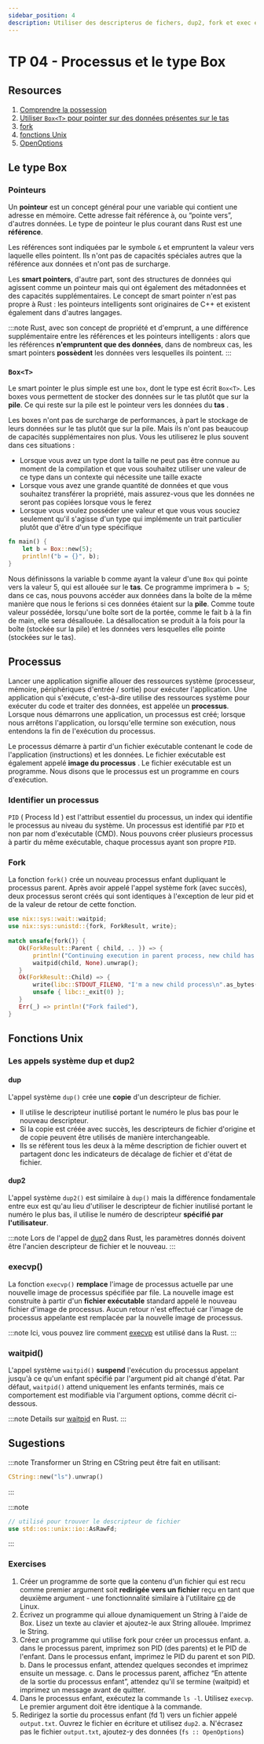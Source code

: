 ```yaml
---
sidebar_position: 4
description: Utiliser des descripterus de fichers, dup2, fork et exec et le type Box
---
```


# TP 04 - Processus et le type Box

## Resources
1. [Comprendre la possession](https://jimskapt.github.io/rust-book-fr/ch04-00-understanding-ownership.html)
2. [Utiliser `Box<T>` pour pointer sur des données présentes sur le tas](https://jimskapt.github.io/rust-book-fr/ch15-01-box.html)
3. [fork](https://docs.rs/nix/0.23.1/nix/unistd/fn.fork.html)
4. [fonctions Unix](https://docs.rs/nix/0.23.1/nix/unistd/index.html)
5. [OpenOptions](https://doc.rust-lang.org/std/fs/struct.OpenOptions.html)

## Le type Box
### Pointeurs
Un **pointeur** est un concept général pour une variable qui contient une adresse en mémoire. Cette adresse fait référence à, ou “pointe vers”, d'autres données. Le type de pointeur le plus courant dans Rust est une **référence**.

Les références sont indiquées par le symbole `&` et empruntent la valeur vers laquelle elles pointent. Ils n'ont pas de capacités spéciales autres que la référence aux données et n'ont pas de surcharge.

Les **smart pointers**, d'autre part, sont des structures de données qui agissent comme un pointeur mais qui ont également des métadonnées et des capacités supplémentaires. Le concept de smart pointer n'est pas propre à Rust : les pointeurs intelligents sont originaires de C++ et existent également dans d'autres langages.

:::note
Rust, avec son concept de propriété et d'emprunt, a une différence supplémentaire entre les références et les pointeurs intelligents : alors que les références **n'empruntent que des données**, dans de nombreux cas, les smart pointers **possèdent** les données vers lesquelles ils pointent.
:::

### `Box<T>`
Le smart pointer le plus simple est une `box`, dont le type est écrit `Box<T>`. Les boxes vous permettent de stocker des données sur le tas plutôt que sur la **pile**. Ce qui reste sur la pile est le pointeur vers les données du **tas** .

Les boxes n'ont pas de surcharge de performances, à part le stockage de leurs données sur le tas plutôt que sur la pile. Mais ils n'ont pas beaucoup de capacités supplémentaires non plus. Vous les utiliserez le plus souvent dans ces situations :
* Lorsque vous avez un type dont la taille ne peut pas être connue au moment de la compilation et que vous souhaitez utiliser une valeur de ce type dans un contexte qui nécessite une taille exacte
* Lorsque vous avez une grande quantité de données et que vous souhaitez transférer la propriété, mais assurez-vous que les données ne seront pas copiées lorsque vous le ferez
* Lorsque vous voulez posséder une valeur et que vous vous souciez seulement qu'il s'agisse d'un type qui implémente un trait particulier plutôt que d'être d'un type spécifique

```rust
fn main() {
    let b = Box::new(5);
    println!("b = {}", b);
}
```

Nous définissons la variable b comme ayant la valeur d'une `Box` qui pointe vers la valeur 5, qui est allouée sur le **tas**. Ce programme imprimera `b = 5`; dans ce cas, nous pouvons accéder aux données dans la boîte de la même manière que nous le ferions si ces données étaient sur la **pile**. Comme toute valeur possédée, lorsqu'une boîte sort de la portée, comme le fait b à la fin de main, elle sera désallouée. La désallocation se produit à la fois pour la boîte (stockée sur la pile) et les données vers lesquelles elle pointe (stockées sur le tas).

## Processus
Lancer une application signifie allouer des ressources système (processeur, mémoire, périphériques d'entrée / sortie) pour exécuter l'application. Une application qui s'exécute, c'est-à-dire utilise des ressources système pour exécuter du code et traiter des données, est appelée un **processus**. Lorsque nous démarrons une application, un processus est créé; lorsque nous arrêtons l'application, ou lorsqu'elle termine son exécution, nous entendons la fin de l'exécution du processus.

Le processus démarre à partir d'un fichier exécutable contenant le code de l'application (instructions) et les données. Le fichier exécutable est également appelé **image du processus** . Le fichier exécutable est un programme. Nous disons que le processus est un programme en cours d'exécution. 

### Identifier un processus
``PID`` ( Process Id ) est l'attribut essentiel du processus, un index qui identifie le processus au niveau du système. Un processus est identifié par ``PID`` et non par nom d'exécutable (CMD). Nous pouvons créer plusieurs processus à partir du même exécutable, chaque processus ayant son propre ``PID``.

### Fork
La fonction ``fork()`` crée un nouveau processus enfant dupliquant le processus parent. Après avoir appelé l'appel système fork (avec succès), deux processus seront créés qui sont identiques à l'exception de leur pid et de la valeur de retour de cette fonction.

```rust
use nix::sys::wait::waitpid;
use nix::sys::unistd::{fork, ForkResult, write};
 
match unsafe{fork()} {
   Ok(ForkResult::Parent { child, .. }) => {
       println!("Continuing execution in parent process, new child has pid: {}", child);
       waitpid(child, None).unwrap();
   }
   Ok(ForkResult::Child) => {
       write(libc::STDOUT_FILENO, "I'm a new child process\n".as_bytes()).ok();
       unsafe { libc::_exit(0) };
   }
   Err(_) => println!("Fork failed"),
}
```

## Fonctions Unix
### Les appels système dup et dup2
#### dup
L'appel système `dup()` crée une **copie** d'un descripteur de fichier.
* Il utilise le descripteur inutilisé portant le numéro le plus bas pour le nouveau descripteur.
* Si la copie est créée avec succès, les descripteurs de fichier d'origine et de copie peuvent être utilisés de manière interchangeable.
* Ils se réfèrent tous les deux à la même description de fichier ouvert et partagent donc les indicateurs de décalage de fichier et d'état de fichier.

#### dup2
L'appel système `dup2()` est similaire à `dup()` mais la différence fondamentale entre eux est qu'au lieu d'utiliser le descripteur de fichier inutilisé portant le numéro le plus bas, il utilise le numéro de descripteur **spécifié par l'utilisateur**.

:::note
Lors de l'appel de [dup2](https://docs.rs/nix/0.23.1/nix/unistd/fn.dup2.html) dans Rust, les paramètres donnés doivent être l'ancien descripteur de fichier et le nouveau.
:::

### execvp()
La fonction `execvp()` **remplace** l'image de processus actuelle par une nouvelle image de processus spécifiée par file. La nouvelle image est construite à partir d'un **fichier exécutable** standard appelé le nouveau fichier d'image de processus. Aucun retour n'est effectué car l'image de processus appelante est remplacée par la nouvelle image de processus.

:::note
Ici, vous pouvez lire comment [execvp](https://docs.rs/nix/0.23.1/nix/unistd/fn.execvp.html) est utilisé dans la Rust.
:::

### waitpid()
L'appel système `waitpid()` **suspend** l'exécution du processus appelant jusqu'à ce qu'un enfant spécifié par l'argument pid ait changé d'état. Par défaut, `waitpid()` attend uniquement les enfants terminés, mais ce comportement est modifiable via l'argument options, comme décrit ci-dessous.

:::note
Details sur [waitpid](https://docs.rs/nix/0.23.1/nix/sys/wait/fn.waitpid.html) en Rust.
:::

## Sugestions
:::note
Transformer un String en CString peut être fait en utilisant: 
```rust
CString::new("ls").unwrap()
```
:::

:::note
```rust
// utilisé pour trouver le descripteur de fichier 
use std::os::unix::io::AsRawFd;
```
:::

### Exercises
1. Créer un programme de sorte que la contenu d'un fichier qui est recu comme premier argument soit **redirigée vers un fichier** reçu en tant que deuxième argument - une fonctionnalité similaire à l'utilitaire [cp](https://www.geeksforgeeks.org/cp-command-linux-examples/) de Linux.
2. Écrivez un programme qui alloue dynamiquement un String à l'aide de Box. Lisez un texte au clavier et ajoutez-le aux String allouée. Imprimez le String.
3. Créez un programme qui utilise fork pour créer un processus enfant.
   a. dans le processus parent, imprimez son PID (des parents) et le PID de l'enfant. Dans le processus enfant, imprimez le PID du parent et son PID.
   b. Dans le processus enfant, attendez quelques secondes et imprimez ensuite un message.
   c. Dans le processus parent, affichez “En attente de la sortie du processus enfant”, attendez qu'il se termine (waitpid) et imprimez un message avant de quitter.
4. Dans le processus enfant, exécutez la commande `ls -l`. Utilisez `execvp`. Le premier argument doit être identique à la commande.
5. Redirigez la sortie du processus enfant (fd 1) vers un fichier appelé `output.txt`. Ouvrez le fichier en écriture et utilisez `dup2`.
   a. N'écrasez pas le fichier `output.txt`, ajoutez-y des données (`fs :: OpenOptions`)